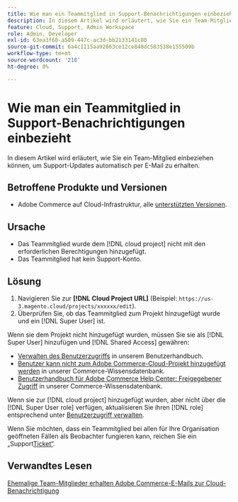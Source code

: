 ```yaml
---
title: Wie man ein Teammitglied in Support-Benachrichtigungen einbezieht
description: In diesem Artikel wird erläutert, wie Sie ein Team-Mitglied in Support-Benachrichtigungen einbeziehen.
feature: Cloud, Support, Admin Workspace
role: Admin, Developer
exl-id: 63ea3f60-a509-447c-ac3d-bb2133141c80
source-git-commit: 6a4c1115aa92663ce12ce848dc583538e155509b
workflow-type: tm+mt
source-wordcount: '218'
ht-degree: 0%

---
```


# Wie man ein Teammitglied in Support-Benachrichtigungen einbezieht

In diesem Artikel wird erläutert, wie Sie ein Team-Mitglied einbeziehen können, um Support-Updates automatisch per E-Mail zu erhalten.

## Betroffene Produkte und Versionen

* Adobe Commerce auf Cloud-Infrastruktur, alle [unterstützten Versionen](https://www.adobe.com/content/dam/cc/en/legal/terms/enterprise/pdfs/Adobe-Commerce-Software-Lifecycle-Policy.pdf).

## Ursache

* Das Teammitglied wurde dem [!DNL cloud project] nicht mit den erforderlichen Berechtigungen hinzugefügt.
* Das Teammitglied hat kein Support-Konto.

## Lösung

1. Navigieren Sie zur **[!DNL Cloud Project URL]** (Beispiel: `https://us-3.magento.cloud/projects/xxxxxx/edit`).
1. Überprüfen Sie, ob das Teammitglied zum Projekt hinzugefügt wurde und ein [!DNL Super User] ist.

Wenn sie dem Projekt nicht hinzugefügt wurden, müssen Sie sie als [!DNL Super User] hinzufügen und [!DNL Shared Access] gewähren:

* [Verwalten des Benutzerzugriffs](https://experienceleague.adobe.com/docs/commerce-cloud-service/user-guide/project/user-access.html?lang=de) in unserem Benutzerhandbuch.
* [Benutzer kann nicht zum Adobe Commerce-Cloud-Projekt hinzugefügt werden](https://experienceleague.adobe.com/docs/commerce-knowledge-base/kb/troubleshooting/miscellaneous/unable-add-user-adobe-commerce-cloud-project.html?lang=de) in unserer Commerce-Wissensdatenbank.
* [Benutzerhandbuch für Adobe Commerce Help Center: Freigegebener Zugriff](https://experienceleague.adobe.com/docs/commerce-knowledge-base/kb/help-center-guide/magento-help-center-user-guide.html?lang=de#shared-access) in unserer Commerce-Wissensdatenbank.

Wenn sie zur [!DNL cloud project] hinzugefügt wurden, aber nicht über die [!DNL Super User role] verfügen, aktualisieren Sie ihren [!DNL role] entsprechend unter [Benutzerzugriff verwalten](https://experienceleague.adobe.com/docs/commerce-cloud-service/user-guide/project/user-access.html?lang=de).

Wenn Sie möchten, dass ein Teammitglied bei allen für Ihre Organisation geöffneten Fällen als Beobachter fungieren kann, reichen Sie ein „Support[Ticket“ &#x200B;](https://experienceleague.adobe.com/home?lang=de&support-tab=home#support).

## Verwandtes Lesen

[Ehemalige Team-Mitglieder erhalten Adobe Commerce-E-Mails zur Cloud-Benachrichtigung](https://experienceleague.adobe.com/docs/commerce-knowledge-base/kb/troubleshooting/miscellaneous/former-teammembers-receive-cloud-notification-emails.html?lang=de)
